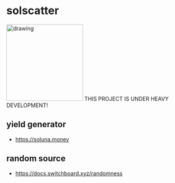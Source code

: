# solscatter
<img src="https://ipfs.infura.io/ipfs/QmeNxam1jo2rPLX17A6F1ZbdpacNpisTtGZyPw6pQNRmy9" alt="drawing" width="200"/>
THIS PROJECT IS UNDER HEAVY DEVELOPMENT!

## yield generator
- https://soluna.money

## random source
- https://docs.switchboard.xyz/randomness
